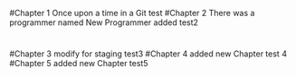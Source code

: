#Chapter 1
Once upon a time in a Git
test
#Chapter 2
There was a programmer named
New Programmer added
test2
#
#Chapter 3
modify for staging
test3
#Chapter 4
added new Chapter
test 4
#Chapter 5
added new Chapter
test5